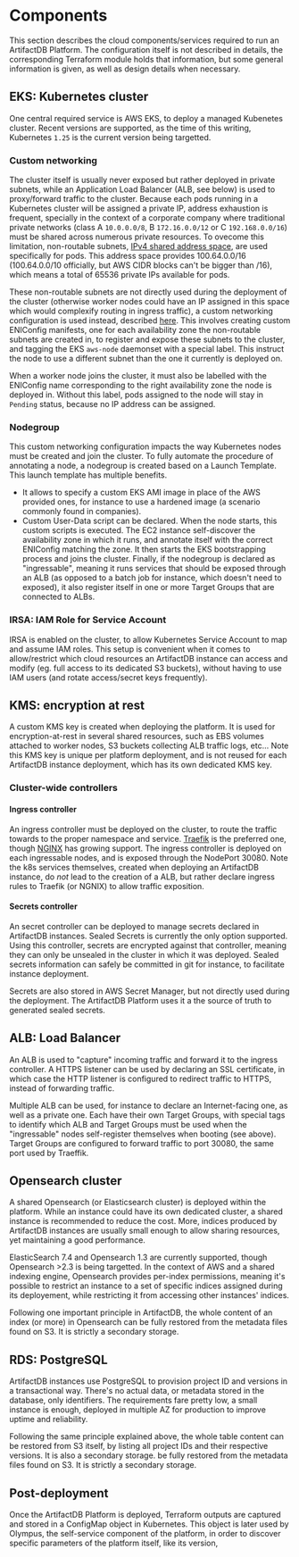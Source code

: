 # Components

This section describes the cloud components/services required to run an ArtifactDB Platform. The configuration itself is
not described in details, the corresponding Terraform module holds that information, but some general information is
given, as well as design details when necessary.

## EKS: Kubernetes cluster

One central required service is AWS EKS, to deploy a managed Kubenetes cluster. Recent versions are supported, as the
time of this writing, Kubernetes `1.25` is the current version being targetted.

### Custom networking

The cluster itself is usually never exposed but rather deployed in private subnets, while an Application Load Balancer
(ALB, see below) is used to proxy/forward traffic to the cluster. Because each pods running in a Kubernetes cluster will
be assigned a private IP, address exhaustion is frequent, specially in the context of a corporate company where
traditional private networks (class A `10.0.0.0/8`, B `172.16.0.0/12` or C `192.168.0.0/16`) must be shared across
numerous private resources. To ovecome this limitation, non-routable subnets, [IPv4 shared address
space](https://en.wikipedia.org/wiki/IPv4_shared_address_space), are used specifically for pods. This address space
provides 100.64.0.0/16 (100.64.0.0/10 officially, but AWS CIDR blocks can't be bigger than /16), which means a total of
65536 private IPs available for pods.

These non-routable subnets are not directly used during the deployment of the cluster (otherwise worker nodes could have
an IP assigned in this space which would complexify routing in ingress traffic), a custom networking configuration is
used instead, described [here](https://aws.github.io/aws-eks-best-practices/networking/custom-networking/). This
involves creating custom ENIConfig manifests, one for each availability zone the non-routable subnets are created in, to
register and expose these subnets to the cluster, and tagging the EKS `aws-node` daemonset with a special label. This
instruct the node to use a different subnet than the one it currently is deployed on.

When a worker node joins the cluster, it must also be labelled with the ENIConfig name corresponding to the right
availability zone the node is deployed in. Without this label, pods assigned to the node will stay in `Pending` status,
because no IP address can be assigned.

### Nodegroup

This custom networking configuration impacts the way Kubernetes nodes must be created and join the cluster. To fully
automate the procedure of annotating a node, a nodegroup is created based on a Launch Template. This launch template has
multiple benefits.

- It allows to specify a custom EKS AMI image in place of the AWS provided ones, for instance to use a hardened image (a
  scenario commonly found in companies).
- Custom User-Data script can be declared. When the node starts, this custom scripts is executed. The EC2 instance
  self-discover the availability zone in which it runs, and annotate itself with the correct ENIConfig matching the
  zone. It then starts the EKS bootstrapping process and joins the cluster. Finally, if the nodegroup is declared as
  "ingressable", meaning it runs services that should be exposed through an ALB (as opposed to a batch job for instance,
  which doesn't need to exposed), it also register itself in one or more Target Groups that are connected to ALBs.

### IRSA: IAM Role for Service Account

IRSA is enabled on the cluster, to allow Kubernetes Service Account to map and assume IAM roles. This setup is
convenient when it comes to allow/restrict which cloud resources an ArtifactDB instance can access and modify (eg. full
access to its dedicated S3 buckets), without having to use IAM users (and rotate access/secret keys frequently).

## KMS: encryption at rest

A custom KMS key is created when deploying the platform. It is used for encryption-at-rest in several shared resources,
such as EBS volumes attached to worker nodes, S3 buckets collecting ALB traffic logs, etc... Note this KMS key is unique
per platform deployment, and is not reused for each ArtifactDB instance deployment, which has its own dedicated KMS key.

### Cluster-wide controllers

#### Ingress controller

An ingress controller must be deployed on the cluster, to route the traffic towards to the proper namespace and service.
[Traefik](https://traefik.io/) is the preferred one, though [NGINX](https://github.com/kubernetes/ingress-nginx) has
growing support. The ingress controller is deployed on each ingressable nodes, and is exposed through the NodePort 30080.
Note the k8s services themselves, created when deploying an ArtifactDB instance, do *not* lead to the creation of a ALB,
but rather declare ingress rules to Traefik (or NGNIX) to allow traffic exposition.

#### Secrets controller

An secret controller can be deployed to manage secrets declared in ArtifactDB instances. Sealed Secrets is currently the
only option supported. Using this controller, secrets are encrypted against that controller, meaning they can only be
unsealed in the cluster in which it was deployed. Sealed secrets information can safely be committed in git for
instance, to facilitate instance deployment.

Secrets are also stored in AWS Secret Manager, but not directly used during the deployment. The ArtifactDB Platform
uses it a the source of truth to generated sealed secrets.

## ALB: Load Balancer

An ALB is used to "capture" incoming traffic and forward it to the ingress controller. A HTTPS listener can be used by
declaring an SSL certificate, in which case the HTTP listener is configured to redirect traffic to HTTPS, instead of
forwarding traffic.

Multiple ALB can be used, for instance to declare an Internet-facing one, as well as a private one. Each have their own
Target Groups, with special tags to identify which ALB and Target Groups must be used when the "ingressable" nodes
self-register themselves when booting (see above). Target Groups are configured to forward traffic to port 30080, the
same port used by Traeffik.

## Opensearch cluster

A shared Opensearch (or Elasticsearch cluster) is deployed within the platform. While an instance could have its own
dedicated cluster, a shared instance is recommended to reduce the cost. More, indices produced by ArtifactDB instances
are usually small enough to allow sharing resources, yet maintaining a good performance.

ElasticSearch 7.4 and Opensearch 1.3 are currently supported, though Opensearch >2.3 is being targetted. In the context
of AWS and a shared indexing engine, Opensearch provides per-index permissions, meaning it's possible to restrict an
instance to a set of specific indices assigned during its deployement, while restricting it from accessing other
instances' indices.

Following one important principle in ArtifactDB, the whole content of an index (or more) in Opensearch can be fully
restored from the metadata files found on S3. It is strictly a secondary storage.

## RDS: PostgreSQL

ArtifactDB instances use PostgreSQL to provision project ID and versions in a transactional way. There's no actual data,
or metadata stored in the database, only identifiers. The requirements fare pretty low, a small instance is enough,
deployed in multiple AZ for production to improve uptime and reliability.

Following the same principle explained above, the whole table content can be restored from S3 itself, by listing all
project IDs and their respective versions. It is also a secondary storage.  be fully restored from the metadata files
found on S3. It is strictly a secondary storage.

## Post-deployment

Once the ArtifactDB Platform is deployed, Terraform outputs are captured and stored in a ConfigMap object in Kubernetes.
This object is later used by Olympus, the self-service component of the platform, in order to discover specific
parameters of the platform itself, like its version, 


